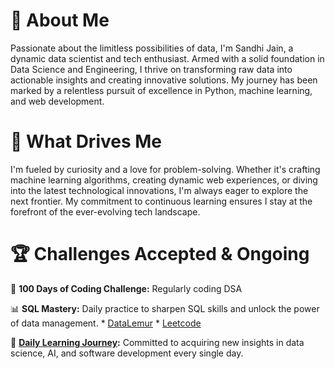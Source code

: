 # 🚀 **About Me**

Passionate about the limitless possibilities of data, I'm Sandhi Jain, a dynamic data scientist and tech enthusiast. Armed with a solid foundation in Data Science and Engineering, I thrive on transforming raw data into actionable insights and creating innovative solutions. My journey has been marked by a relentless pursuit of excellence in Python, machine learning, and web development.

# 🧠 **What Drives Me**

I'm fueled by curiosity and a love for problem-solving. Whether it's crafting machine learning algorithms, creating dynamic web experiences, or diving into the latest technological innovations, I'm always eager to explore the next frontier. My commitment to continuous learning ensures I stay at the forefront of the ever-evolving tech landscape.

# 🏆 **Challenges Accepted & Ongoing**

🚀 **100 Days of Coding Challenge:** Regularly coding DSA
 
📊 **SQL Mastery:** Daily practice to sharpen SQL skills and unlock the power of data management.
      * [DataLemur](https://datalemur.com/profile)
      * [Leetcode](https://leetcode.com/sandhijain/)

🌟 **[Daily Learning Journey](https://sandhijain.notion.site/Code-Data-Chronicles-118abada5b9c422795a6b152db97998f?pvs=4):** Committed to acquiring new insights in data science, AI, and software development every single day.
 
 
  
 
 
 



